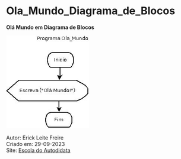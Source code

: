 # Ola_Mundo_Diagrama_de_Blocos

**Olá Mundo em Diagrama de Blocos**

![Olá Mundo em Diagrama de Blocos | Fluxograma](Ola_Mundo.jpeg)

Autor: Erick Leite Freire<br>
Criado em: 29-09-2023<br>
Site: [Escola do Autodidata](https://www.escoladoautodidata.com.br)<br>
